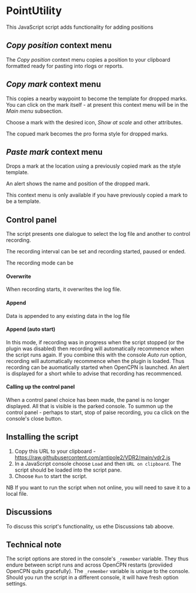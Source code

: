 # PointUtility
 
This JavaScript script adds functionality for adding positions

## _Copy position_ context menu

The _Copy position_ context menu copies a position to your clipboard formatted ready for pasting into rlogs or reports.

## _Copy mark_ context menu

This copies a nearby waypoint to become the template for dropped marks.  You can click on the mark itself - at present this context menu will be in the _Main menu_ subsection.

Choose a mark with the desired icon, _Show at scale_ and other attributes.

The copued mark becomes the pro forma style for dropped marks.

## _Paste mark_ context menu

Drops a mark at the location using a previously copied mark as the style template.

An alert shows the name and position of the dropped mark.

This context menu is only available if you have previously copied a mark to be a template.

## Control panel

The script presents one dialogue to select the log file and another to control recording.

The recording interval can be set and recording started, paused or ended.

The recording mode can be

#### Overwrite

When recording starts, it overwrites the log file.

#### Append

Data is appended to any existing data in the log file

#### Append (auto start)

In this mode, if recording was in progress when the script stopped (or the plugin was disabled) then recording will automatically recommence when the script runs again.  If you combine this with the console _Auto run_ option, recording will automatically recommence when the plugin is loaded.  Thus recording can be auomatically started when OpenCPN is launched.  An alert is displayed for a short while to advise that recording has recommenced.

#### Calling up the control panel

When a control panel choice has been made, the panel is no longer displayed. All that is visible is the parked console.  To summon up the control panel - perhaps to start, stop of paise recording, you ca click on the console's close button.

## Installing the script

1. Copy this URL to your clipboard - https://raw.githubusercontent.com/antipole2/VDR2/main/vdr2.js
2. In a JavaScript console choose `Load` and then `URL on clipboard`.  The script should be loaded into the script pane.
3. Choose `Run` to start the script.

NB If you want to run the script when not online, you will need to save it to a local file.

## Discussions

To discuss this script's functionality, us ethe Discussions tab aboove.

## Technical note

The script options are stored in the console's `_remember` variable.  They thus endure between script runs and across OpenCPN restarts (proviided OpenCPN quits gracefully).  The `_remember` variable is unique to the console.  Should you run the script in a different console, it will have fresh option settings.
